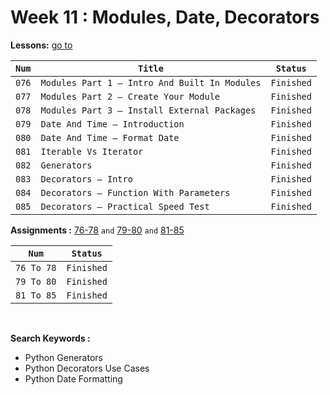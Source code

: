 # Week 11 : Modules, Date, Decorators

**Lessons:** [go to](https://elzero.org/study/mastering-python-study-plan/)

| `Num` | `Title`                     | `Status`                                                                   |
| ----- | --------------------------- | -------------------------------------------------------------------------- |
| `076` | `Modules Part 1 – Intro And Built In Modules` |`Finished` |
| `077` | `Modules Part 2 – Create Your Module`          |`Finished` |
| `078` | `Modules Part 3 – Install External Packages`  |`Finished` |
| `079` | `Date And Time – Introduction`                |`Finished` |
| `080` | `Date And Time – Format Date`                 |`Finished` |
| `081` | `Iterable Vs Iterator`                        |`Finished` |
| `082` | `Generators`                                  |`Finished` |
| `083` | `Decorators – Intro`                          |`Finished` |
| `084` | `Decorators – Function With Parameters`       |`Finished` |
| `085` | `Decorators – Practical Speed Test`           |`Finished` |


**Assignments :**
 [76-78](https://elzero.org/python-assignments-lesson-from-76-to-78/) 
`and`
 [79-80](https://elzero.org/python-assignments-lesson-from-79-to-80/)
`and` 
 [81-85](https://elzero.org/python-assignments-lesson-from-81-to-85/) 



|`Num` |`Status` |
| ----- | --------------------------- | 
| `76 To 78` |`Finished` |
| `79 To 80` |`Finished` |
| `81 To 85` |`Finished` |

<br>

**Search Keywords :**

- Python Generators
- Python Decorators Use Cases
- Python Date Formatting

